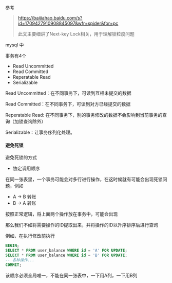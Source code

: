 参考

> https://baijiahao.baidu.com/s?id=1709427910908845097&wfr=spider&for=pc
>
> 此文主要细讲了Next-key Lock相关，用于理解锁粒度问题

mysql 中

事务有4个

- Read Uncommitted
- Read Committed
- Reperatable Read
- Serializable



Read Uncommitted：在不同事务下，可读到互相未提交的数据

Read Committed：在不同事务下，可读到对方已经提交的数据

Reperatable Read: 在不同事务下，别的事务修改的数据不会影响到当前事务的查询（加锁查询除外）

Serializable：让事务序列化处理。



#### 避免死锁

避免死锁的方式

- 协定调用顺序

在同一张表里，一个事务可能会对多行进行操作，在这时候就有可能会出现死锁问题，例如

- A -> B 转账
- B -> A 转账

按照正常逻辑，将上面两个操作放在事务中，可能会出现

那么我们不如将需要操作的ID提取出来，并将操作的ID以升序排序后进行查询

例如，在执行修改前执行

```sql
BEGIN;
SELECT * FROM user_balance WHERE id = 'A' FOR UPDATE;
SELECT * FROM user_balance WHERE id = 'B' FOR UPDATE;
-- 各种操作...
COMMIT;
```

该顺序必须全局唯一，不能在同一张表中，一下用A列，一下用B列



